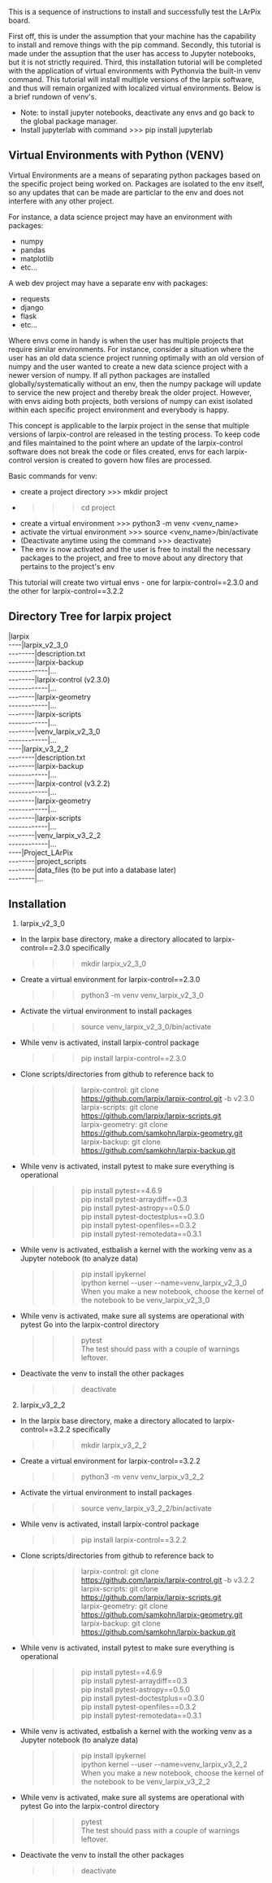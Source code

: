This is a sequence of instructions to install and successfully test the LArPix board.

First off, this is under the assumption that your machine has the capability to install and remove things with the 
pip command. Secondly, this tutorial is made under the assuption that the user has access to Jupyter notebooks, 
but it is not strictly required. Third, this installation tutorial will be completed with the application of 
virtual environments with Pythonvia the built-in venv command. This tutorial will install multiple versions of the 
larpix software, and thus will remain organized with localized virtual environments.
Below is a brief rundown of venv's.

* Note: to install jupyter notebooks, deactivate any envs and go back to the global package manager.
* Install jupyterlab with command >>> pip install jupyterlab


**Virtual Environments with Python (VENV)**
---------------------------------------------------------------------------------------------------------------------------------
Virtual Environments are a means of separating python packages based on the specific project being worked on.
Packages are isolated to the env itself, so any updates that can be made are particlar 
to the env and does not interfere with any other project.

For instance, a data science project may have an environment with packages:
  - numpy
  - pandas
  - matplotlib
  - etc...

A web dev project may have a separate env with packages:
  - requests
  - django
  - flask
  - etc...

Where envs come in handy is when the user has multiple projects that require similar environments. 
For instance, consider a situation where the user has an old data science project running optimally with an old version 
of numpy and the user wanted to create a new data science project with a newer version of numpy. If all python packages
are installed globally/systematically without an env, then the numpy package will update to service the new project and 
thereby break the older project. However, with envs aiding both projects, both versions of numpy can exist isolated 
within each specific project environment and everybody is happy.

This concept is applicable to the larpix project in the sense that multiple versions of larpix-control are released
in the testing process. To keep code and files maintained to the point where an update of the larpix-control software
does not break the code or files created, envs for each larpix-control version is created to govern how files are processed.

Basic commands for venv:
  - create a project directory >>> mkdir project
  - >>> cd project
  - create a virtual environment >>> python3 -m venv <venv_name>
  - activate the virtual environment >>> source <venv_name>/bin/activate
  - (Deactivate anytime using the command >>> deactivate)
  - The env is now activated and the user is free to install the necessary packages to the project,
    and free to move about any directory that pertains to the project's env

This tutorial will create two virtual envs - one for larpix-control==2.3.0 and the other for larpix-control==3.2.2


**Directory Tree for larpix project**
---------------------------------------------------------------------------------------------------------------------------------
|larpix <br />
----|larpix_v2_3_0 <br />
--------|description.txt <br />
--------|larpix-backup <br />
------------|... <br />
--------|larpix-control (v2.3.0) <br />
------------|... <br />
--------|larpix-geometry <br />
------------|... <br />
--------|larpix-scripts <br />
------------|... <br />
--------|venv_larpix_v2_3_0 <br />
------------|... <br />
----|larpix_v3_2_2 <br />
--------|description.txt <br />
--------|larpix-backup <br />
------------|... <br />
--------|larpix-control (v3.2.2) <br />
------------|... <br />
--------|larpix-geometry <br />
------------|... <br />
--------|larpix-scripts <br />
------------|... <br />
--------|venv_larpix_v3_2_2 <br />
------------|... <br />
----|Project_LArPix <br />
--------|project_scripts <br />
--------|data_files (to be put into a database later) <br />
--------|... <br />
  

**Installation**
---------------------------------------------------------------------------------------------------------------------------------
1. larpix_v2_3_0
  - In the larpix base directory, make a directory allocated to larpix-control==2.3.0 specifically 
      >>> mkdir larpix_v2_3_0
  
  - Create a virtual environment for larpix-control==2.3.0 
      >>> python3 -m venv venv_larpix_v2_3_0
  
  - Activate the virtual environment to install packages 
      >>> source venv_larpix_v2_3_0/bin/activate
  
  - While venv is activated, install larpix-control package 
      >>> pip install larpix-control==2.3.0

  - Clone scripts/directories from github to reference back to
      >>> larpix-control: git clone https://github.com/larpix/larpix-control.git -b v2.3.0 <br />
      >>> larpix-scripts: git clone https://github.com/larpix/larpix-scripts.git <br />
      >>> larpix-geometry: git clone https://github.com/samkohn/larpix-geometry.git <br />
      >>> larpix-backup: git clone https://github.com/samkohn/larpix-backup.git <br />

  - While venv is activated, install pytest to make sure everything is operational
      >>> pip install pytest==4.6.9 <br />
      >>> pip install pytest-arraydiff==0.3 <br />
      >>> pip install pytest-astropy==0.5.0 <br />
      >>> pip install pytest-doctestplus==0.3.0 <br />
      >>> pip install pytest-openfiles==0.3.2 <br />
      >>> pip install pytest-remotedata==0.3.1 <br />

  - While venv is activated, estbalish a kernel with the working venv as a Jupyter notebook (to analyze data)
      >>> pip install ipykernel <br />
      >>> ipython kernel --user --name=venv_larpix_v2_3_0 <br />
      When you make a new notebook, choose the kernel of the notebook to be venv_larpix_v2_3_0 <br />

  - While venv is activated, make sure all systems are operational with pytest
      Go into the larpix-control directory
      >>> pytest <br />
      The test should pass with a couple of warnings leftover.

  - Deactivate the venv to install the other packages
      >>> deactivate


2. larpix_v3_2_2
  - In the larpix base directory, make a directory allocated to larpix-control==3.2.2 specifically 
      >>> mkdir larpix_v3_2_2
  
  - Create a virtual environment for larpix-control==3.2.2 
      >>> python3 -m venv venv_larpix_v3_2_2
  
  - Activate the virtual environment to install packages 
      >>> source venv_larpix_v3_2_2/bin/activate
  
  - While venv is activated, install larpix-control package 
      >>> pip install larpix-control==3.2.2

  - Clone scripts/directories from github to reference back to
      >>> larpix-control: git clone https://github.com/larpix/larpix-control.git -b v3.2.2 <br />
      >>> larpix-scripts: git clone https://github.com/larpix/larpix-scripts.git <br />
      >>> larpix-geometry: git clone https://github.com/samkohn/larpix-geometry.git <br />
      >>> larpix-backup: git clone https://github.com/samkohn/larpix-backup.git <br />

  - While venv is activated, install pytest to make sure everything is operational
      >>> pip install pytest==4.6.9 <br />
      >>> pip install pytest-arraydiff==0.3 <br />
      >>> pip install pytest-astropy==0.5.0 <br />
      >>> pip install pytest-doctestplus==0.3.0 <br />
      >>> pip install pytest-openfiles==0.3.2 <br />
      >>> pip install pytest-remotedata==0.3.1 <br />

  - While venv is activated, estbalish a kernel with the working venv as a Jupyter notebook (to analyze data)
      >>> pip install ipykernel <br />
      >>> ipython kernel --user --name=venv_larpix_v3_2_2 <br />
      When you make a new notebook, choose the kernel of the notebook to be venv_larpix_v3_2_2 <br />

  - While venv is activated, make sure all systems are operational with pytest
      Go into the larpix-control directory
      >>> pytest <br />
      The test should pass with a couple of warnings leftover.

  - Deactivate the venv to install the other packages
      >>> deactivate
